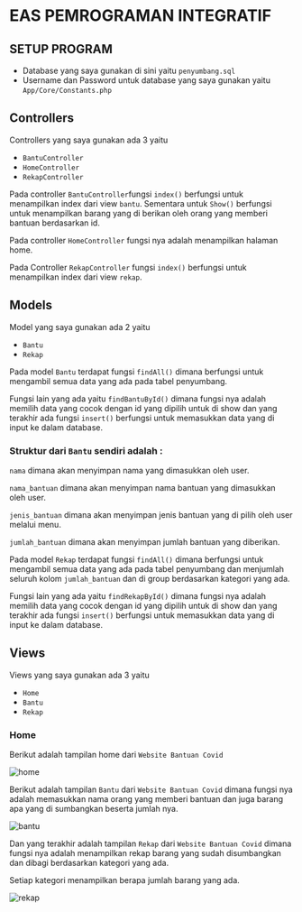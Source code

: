 # EAS PEMROGRAMAN INTEGRATIF

## SETUP PROGRAM

* Database yang saya gunakan di sini yaitu ```penyumbang.sql```
* Username dan Password untuk database yang saya gunakan yaitu ```App/Core/Constants.php```

## Controllers

Controllers yang saya gunakan ada 3 yaitu 
* ```BantuController```
* ```HomeController```
* ```RekapController```

Pada controller ```BantuController```fungsi ```index()``` berfungsi untuk menampilkan index dari view ```bantu```. Sementara untuk ```Show()``` berfungsi untuk menampilkan barang yang di berikan oleh orang yang memberi bantuan berdasarkan id.

Pada controller ```HomeController``` fungsi nya adalah menampilkan halaman home.

Pada Controller ```RekapController``` fungsi ```index()``` berfungsi untuk menampilkan index dari view ```rekap```.


## Models

Model yang saya gunakan ada 2 yaitu 
* ```Bantu```
* ```Rekap```

Pada model ```Bantu``` terdapat fungsi ```findAll()``` dimana berfungsi untuk mengambil semua data yang ada pada tabel penyumbang. 

Fungsi lain yang ada yaitu ```findBantuById()``` dimana fungsi nya adalah memilih data yang cocok dengan id yang dipilih untuk di show dan yang terakhir ada fungsi ```insert()``` berfungsi untuk memasukkan data yang di input ke dalam database. 

### Struktur dari ```Bantu``` sendiri adalah :

```nama``` dimana akan menyimpan nama yang dimasukkan oleh user.

```nama_bantuan``` dimana akan menyimpan nama bantuan yang dimasukkan oleh user.

```jenis_bantuan``` dimana akan menyimpan jenis bantuan yang di pilih oleh user melalui menu.

```jumlah_bantuan``` dimana akan menyimpan jumlah bantuan yang diberikan.

Pada model ```Rekap``` terdapat fungsi ```findAll()``` dimana berfungsi untuk mengambil semua data yang ada pada tabel penyumbang dan menjumlah seluruh kolom ```jumlah_bantuan``` dan di group berdasarkan kategori yang ada. 

Fungsi lain yang ada yaitu ```findRekapById()``` dimana fungsi nya adalah memilih data yang cocok dengan id yang dipilih untuk di show dan yang terakhir ada fungsi ```insert()``` berfungsi untuk memasukkan data yang di input ke dalam database. 

## Views

Views yang saya gunakan ada 3 yaitu 
* ```Home```
* ```Bantu```
* ```Rekap```

### Home

Berikut adalah tampilan home dari ```Website Bantuan Covid```


![home](https://github.com/Alpha666/eas-pemrograman-integratif/blob/master/screenshot/Home.png)

Berikut adalah tampilan ```Bantu``` dari ```Website Bantuan Covid``` dimana fungsi nya adalah memasukkan nama orang yang memberi bantuan dan juga barang apa yang di sumbangkan beserta jumlah nya.   


![bantu](https://github.com/Alpha666/eas-pemrograman-integratif/blob/master/screenshot/Bantu.png)

Dan yang terakhir adalah tampilan ```Rekap``` dari ```Website Bantuan Covid``` dimana fungsi nya adalah menampilkan rekap barang yang sudah disumbangkan dan dibagi berdasarkan kategori yang ada. 

Setiap kategori menampilkan berapa jumlah barang yang ada.

![rekap](https://github.com/Alpha666/eas-pemrograman-integratif/blob/master/screenshot/Rekap.png)
